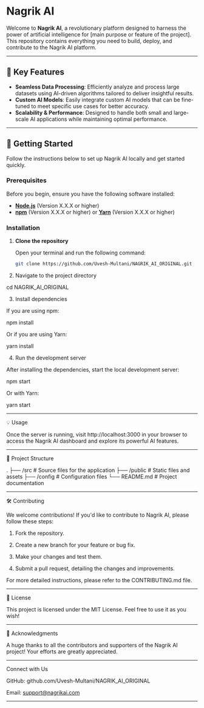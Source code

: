 
# Nagrik AI

Welcome to **Nagrik AI**, a revolutionary platform designed to harness the power of artificial intelligence for [main purpose or feature of the project]. This repository contains everything you need to build, deploy, and contribute to the Nagrik AI platform.

---

## 🌟 Key Features

- **Seamless Data Processing**: Efficiently analyze and process large datasets using AI-driven algorithms tailored to deliver insightful results.
- **Custom AI Models**: Easily integrate custom AI models that can be fine-tuned to meet specific use cases for better accuracy.
- **Scalability & Performance**: Designed to handle both small and large-scale AI applications while maintaining optimal performance.

---

## 🚀 Getting Started

Follow the instructions below to set up Nagrik AI locally and get started quickly.

### Prerequisites

Before you begin, ensure you have the following software installed:

- **[Node.js](https://nodejs.org/)** (Version X.X.X or higher)
- **[npm](https://www.npmjs.com/)** (Version X.X.X or higher) or **[Yarn](https://yarnpkg.com/)** (Version X.X.X or higher)

### Installation

1. **Clone the repository**

   Open your terminal and run the following command:

   ```bash
   git clone https://github.com/Uvesh-Multani/NAGRIK_AI_ORIGINAL.git

2. Navigate to the project directory

cd NAGRIK_AI_ORIGINAL


3. Install dependencies

If you are using npm:

npm install

Or if you are using Yarn:

yarn install


4. Run the development server

After installing the dependencies, start the local development server:

npm start

Or with Yarn:

yarn start




---

💡 Usage

Once the server is running, visit http://localhost:3000 in your browser to access the Nagrik AI dashboard and explore its powerful AI features.


---

📂 Project Structure

.
├── /src          # Source files for the application
├── /public       # Static files and assets
├── /config       # Configuration files
└── README.md     # Project documentation


---

🛠️ Contributing

We welcome contributions! If you'd like to contribute to Nagrik AI, please follow these steps:

1. Fork the repository.


2. Create a new branch for your feature or bug fix.


3. Make your changes and test them.


4. Submit a pull request, detailing the changes and improvements.



For more detailed instructions, please refer to the CONTRIBUTING.md file.


---

📄 License

This project is licensed under the MIT License. Feel free to use it as you wish!


---

🙌 Acknowledgments

A huge thanks to all the contributors and supporters of the Nagrik AI project! Your efforts are greatly appreciated.


---

Connect with Us

GitHub: github.com/Uvesh-Multani/NAGRIK_AI_ORIGINAL

Email: support@nagrikai.com



---


